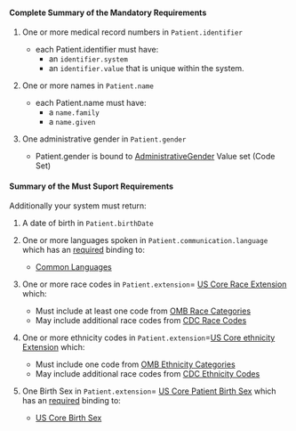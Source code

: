 #### Complete Summary of the Mandatory Requirements


1.  One or more medical record numbers in `Patient.identifier`
    -   each Patient.identifier must have:
        -   an `identifier.system`
        -   an `identifier.value` that is unique within the system.

2.  One or more names in `Patient.name`
    -   each Patient.name must have:
        -   a `name.family`
        -   a `name.given`

3.  One administrative gender in `Patient.gender`
    -   Patient.gender is bound to [AdministrativeGender] Value set (Code Set)

  [AdministrativeGender]: http://hl7.org/fhir/valueset-administrative-gender.html
  
  
#### Summary of the Must Suport Requirements

Additionally your system must return:

1.  A date of birth in `Patient.birthDate`
2.  One or more languages spoken in `Patient.communication.language` which has an [required](http://hl7.org/fhir/terminologies.html#required) binding to:
    -    [Common Languages] 
3.  One or more race codes in  `Patient.extension`= [US Core Race Extension] which:
    - Must include at least one code from [OMB Race Categories]
    - May include additional race codes from [CDC Race Codes]
 
4.  One or more ethnicity codes in  `Patient.extension`=[US Core ethnicity Extension] which:
    - Must include one code from [OMB Ethnicity Categories]
    - May include additional race codes from [CDC Ethnicity Codes]
 
5.  One Birth Sex in `Patient.extension`= [US Core Patient Birth Sex] which has an [required](http://hl7.org/fhir/terminologies.html#required) binding to:
    -   [US Core Birth Sex]
    

  [Patient.birthDate]: http://hl7.org/fhir/us/daf/daf-patient-definitions.html#daf-patient.Patient.birthDate
  [Patient.communication.language]: http://hl7.org/fhir/us/daf/daf-patient-definitions.html#daf-patient.Patient.communication.language
  [Common Languages]: http://hl7.org/fhir/valueset-languages.html
  [US Core Patient Birth Sex]: http://hl7.org/fhir/extension-us-core-birthsex.html
  [US Core Birth Sex]: http://hl7.org/fhir/valueset-usrealm-birthsex.html
  [US Core Patient Race]:  http://hl7.org/fhir/extension-us-core-race.html
  [OMB Race Categories]: http://hl7.org/fhir/valueset-omb-race.html
  [US Core Race Extension]: http://hl7.org/fhir/extension-us-core-race.html
  [CDC Race Codes]:http://hl7.org/fhir/valueset-detailed-race.html
 [CDC Ethnicity Codes]: http://hl7.org/fhir/valueset-detailed-ethnicity.html
 [US Core ethnicity Extension]: http://hl7.org/fhir/extension-us-core-ethnicity.html
 [OMB Ethnicity Categories]: http://hl7.org/fhir/valueset-omb-ethnicity.html
 
 